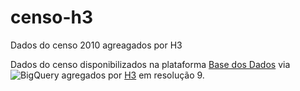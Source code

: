 # censo-h3
Dados do censo 2010 agreagados por H3


Dados do censo disponibilizados na plataforma [Base dos Dados](https://basedosdados.org/dataset/br-ibge-censo-demografico?bdm_table=microdados_domicilio_1970) via ![BigQuery](https://basedosdados.github.io/mais/access_data_bq/) agregados por [H3](https://h3geo.org/) em resolução 9.
